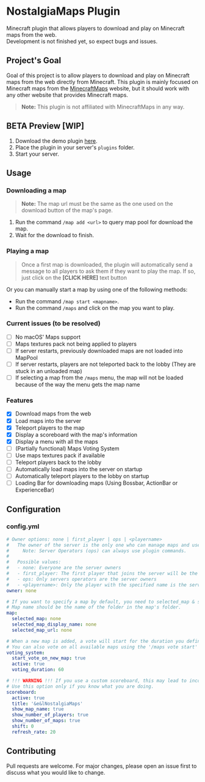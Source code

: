 # NostalgiaMaps Plugin

Minecraft plugin that allows players to download and play on Minecraft maps from the web.
</br>Development is not finished yet, so expect bugs and issues.

## Project's Goal

Goal of this project is to allow players to download and play on Minecraft maps 
from the web directly from Minecraft. This plugin is mainly focused on Minecraft maps
from the [MinecraftMaps](https://www.minecraftmaps.com/) website, but it should 
work with any other website that provides Minecraft maps.

> **Note:** This plugin is not affiliated with MinecraftMaps in any way.

## BETA Preview [WIP]

1. Download the demo plugin [here](./beta/NostalgiaMaps-BETA.jar).
2. Place the plugin in your server's `plugins` folder.
3. Start your server.

## Usage

### Downloading a map

> **Note:** The map url must be the same as the one used on the download button of the map's page.

1. Run the command `/map add <url>` to query map pool for download the map.
2. Wait for the download to finish.

### Playing a map

> Once a first map is downloaded, the plugin will automatically send a message to all players to ask them if they want to play the map. If so, just click on the **[CLICK HERE]** text button

Or you can manually start a map by using one of the following methods:
- Run the command `/map start <mapname>`.
- Run the command `/maps` and click on the map you want to play. 

### Current issues (to be resolved)

- [ ] No macOS' Maps support
- [ ] Maps textures pack not being applied to players
- [ ] If server restarts, previously downloaded maps are not loaded into MapPool
- [ ] If server restarts, players are not teleported back to the lobby (They are stuck in an unloaded map)
- [ ] If selecting a map from the `/maps` menu, the map will not be loaded because of the way the menu gets the map name

### Features

- [x] Download maps from the web
- [x] Load maps into the server
- [x] Teleport players to the map
- [x] Display a scoreboard with the map's information
- [x] Display a menu with all the maps
- [ ] (Partially functional) Maps Voting System
- [ ] Use maps textures pack if available
- [ ] Teleport players back to the lobby
- [ ] Automatically load maps into the server on startup
- [ ] Automatically teleport players to the lobby on startup
- [ ] Loading Bar for downloading maps (Using Bossbar, ActionBar or ExperienceBar)

## Configuration

### config.yml

```yaml
# Owner options: none | first_player | ops | <playername>
#   The owner of the server is the only one who can manage maps and use plugin commands.
#     Note: Server Operators (ops) can always use plugin commands.
#
#   Possible values:
#   - none: Everyone are the server owners
#   - first_player: The first player that joins the server will be the server owner
#   - ops: Only servers operators are the server owners
#   - <playername>: Only the player with the specified name is the server owner. Don't use "<" and ">".
owner: none

# If you want to specify a map by default, you need to selected_map & selected_map_display_name. Otherwise, leave it as it is.
# Map name should be the name of the folder in the map's folder.
map:
  selected_map: none
  selected_map_display_name: none
  selected_map_url: none

# When a new map is added, a vote will start for the duration you define (default: 60 seconds) to decide whether to play on this map.
# You can also vote on all available maps using the '/maps vote start' command. (Could be triggered from console)
voting_system:
  start_vote_on_new_map: true
  active: true
  voting_duration: 60

# !!! WARNING !!! If you use a custom scoreboard, this may lead to incompatibilities with maps that already display scoreboards.
# Use this option only if you know what you are doing.
scoreboard:
  active: true
  title: '&e&lNostalgiaMaps'
  show_map_name: true
  show_number_of_players: true
  show_number_of_maps: true
  shift: 0
  refresh_rate: 20
```

## Contributing

Pull requests are welcome. For major changes, please open an issue first to discuss what you would like to change.